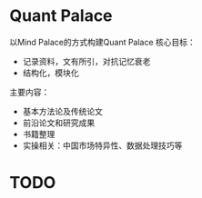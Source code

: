 # Quant Palace
以Mind Palace的方式构建Quant Palace
核心目标：
- 记录资料，文有所引，对抗记忆衰老
- 结构化，模块化

主要内容：
- 基本方法论及传统论文
- 前沿论文和研究成果
- 书籍整理
- 实操相关：中国市场特异性、数据处理技巧等

# TODO
